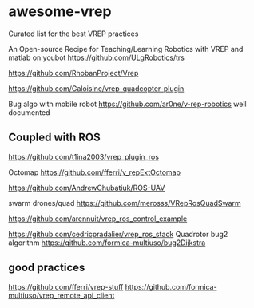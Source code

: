 # awesome-vrep
Curated list for the best VREP practices


An Open-source Recipe for Teaching/Learning Robotics with VREP and matlab on youbot
https://github.com/ULgRobotics/trs

https://github.com/RhobanProject/Vrep


https://github.com/GaloisInc/vrep-quadcopter-plugin

Bug algo with mobile robot
https://github.com/ar0ne/v-rep-robotics
well documented

Coupled with ROS
-----------------

https://github.com/t1ina2003/vrep_plugin_ros

Octomap 
https://github.com/fferri/v_repExtOctomap

https://github.com/AndrewChubatiuk/ROS-UAV

swarm drones/quad
https://github.com/merosss/VRepRosQuadSwarm

https://github.com/arennuit/vrep_ros_control_example

https://github.com/cedricpradalier/vrep_ros_stack
Quadrotor bug2 algorithm 
https://github.com/formica-multiuso/bug2Dijkstra

good practices
--------------
https://github.com/fferri/vrep-stuff
https://github.com/formica-multiuso/vrep_remote_api_client

